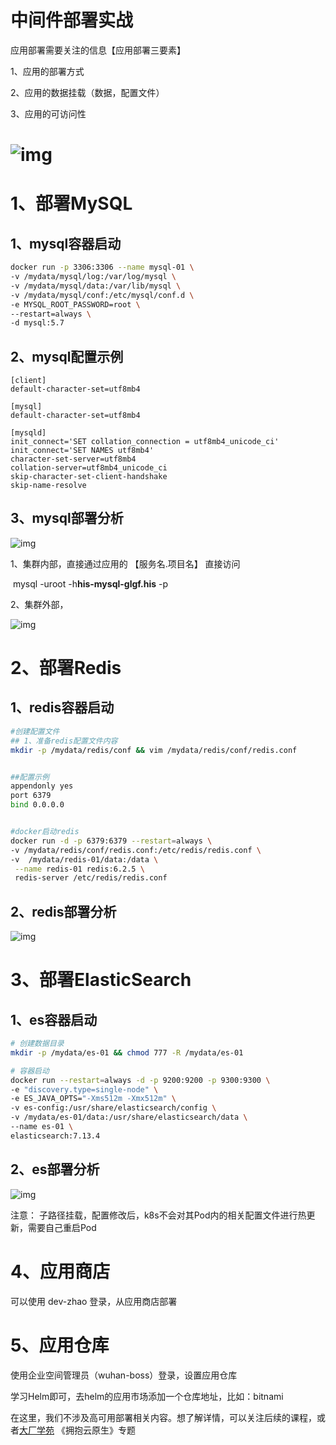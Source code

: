 # 中间件部署实战

应用部署需要关注的信息【应用部署三要素】

1、应用的部署方式

2、应用的数据挂载（数据，配置文件）

3、应用的可访问性

# ![img](https://cdn.nlark.com/yuque/0/2021/png/1613913/1631603837148-120309a6-5fac-4467-a585-eb8971c7640f.png?x-oss-process=image%2Fwatermark%2Ctype_d3F5LW1pY3JvaGVp%2Csize_43%2Ctext_YXRndWlndS5jb20gIOWwmuehheiwtw%3D%3D%2Ccolor_FFFFFF%2Cshadow_50%2Ct_80%2Cg_se%2Cx_10%2Cy_10)



# 1、部署MySQL

## 1、mysql容器启动

```bash
docker run -p 3306:3306 --name mysql-01 \
-v /mydata/mysql/log:/var/log/mysql \
-v /mydata/mysql/data:/var/lib/mysql \
-v /mydata/mysql/conf:/etc/mysql/conf.d \
-e MYSQL_ROOT_PASSWORD=root \
--restart=always \
-d mysql:5.7 
```





## 2、mysql配置示例



```plain
[client]
default-character-set=utf8mb4
 
[mysql]
default-character-set=utf8mb4
 
[mysqld]
init_connect='SET collation_connection = utf8mb4_unicode_ci'
init_connect='SET NAMES utf8mb4'
character-set-server=utf8mb4
collation-server=utf8mb4_unicode_ci
skip-character-set-client-handshake
skip-name-resolve
```

## 3、mysql部署分析

![img](https://cdn.nlark.com/yuque/0/2021/png/1613913/1631544800244-cd4ed8a8-06d0-40bc-9752-dd0ba9df325c.png?x-oss-process=image%2Fwatermark%2Ctype_d3F5LW1pY3JvaGVp%2Csize_30%2Ctext_YXRndWlndS5jb20gIOWwmuehheiwtw%3D%3D%2Ccolor_FFFFFF%2Cshadow_50%2Ct_80%2Cg_se%2Cx_10%2Cy_10)



1、集群内部，直接通过应用的  【服务名.项目名】 直接访问  

​        mysql -uroot -h**his-mysql-glgf.his** -p 

2、集群外部，



![img](https://cdn.nlark.com/yuque/0/2021/png/1613913/1631621925918-a87cc4f8-be27-4d76-aafb-f47e32c692b3.png?x-oss-process=image%2Fwatermark%2Ctype_d3F5LW1pY3JvaGVp%2Csize_44%2Ctext_YXRndWlndS5jb20gIOWwmuehheiwtw%3D%3D%2Ccolor_FFFFFF%2Cshadow_50%2Ct_80%2Cg_se%2Cx_10%2Cy_10)

# 2、部署Redis

## 1、redis容器启动

```bash
#创建配置文件
## 1、准备redis配置文件内容
mkdir -p /mydata/redis/conf && vim /mydata/redis/conf/redis.conf


##配置示例
appendonly yes
port 6379
bind 0.0.0.0


#docker启动redis
docker run -d -p 6379:6379 --restart=always \
-v /mydata/redis/conf/redis.conf:/etc/redis/redis.conf \
-v  /mydata/redis-01/data:/data \
 --name redis-01 redis:6.2.5 \
 redis-server /etc/redis/redis.conf
```



## 2、redis部署分析

![img](https://cdn.nlark.com/yuque/0/2021/png/1613913/1631610241479-a4dc9586-872d-49ef-95a0-2d0116c9b9ed.png?x-oss-process=image%2Fwatermark%2Ctype_d3F5LW1pY3JvaGVp%2Csize_29%2Ctext_YXRndWlndS5jb20gIOWwmuehheiwtw%3D%3D%2Ccolor_FFFFFF%2Cshadow_50%2Ct_80%2Cg_se%2Cx_10%2Cy_10)







# 3、部署ElasticSearch

## 1、es容器启动

```bash
# 创建数据目录
mkdir -p /mydata/es-01 && chmod 777 -R /mydata/es-01

# 容器启动
docker run --restart=always -d -p 9200:9200 -p 9300:9300 \
-e "discovery.type=single-node" \
-e ES_JAVA_OPTS="-Xms512m -Xmx512m" \
-v es-config:/usr/share/elasticsearch/config \
-v /mydata/es-01/data:/usr/share/elasticsearch/data \
--name es-01 \
elasticsearch:7.13.4
```

## 2、es部署分析

![img](https://cdn.nlark.com/yuque/0/2021/png/1613913/1631609524580-f264a6dc-e619-4843-a717-b8852716785d.png?x-oss-process=image%2Fwatermark%2Ctype_d3F5LW1pY3JvaGVp%2Csize_34%2Ctext_YXRndWlndS5jb20gIOWwmuehheiwtw%3D%3D%2Ccolor_FFFFFF%2Cshadow_50%2Ct_80%2Cg_se%2Cx_10%2Cy_10)

注意： 子路径挂载，配置修改后，k8s不会对其Pod内的相关配置文件进行热更新，需要自己重启Pod



# 4、应用商店

可以使用 dev-zhao 登录，从应用商店部署



# 5、应用仓库

使用企业空间管理员（wuhan-boss）登录，设置应用仓库

学习Helm即可，去helm的应用市场添加一个仓库地址，比如：bitnami





在这里，我们不涉及高可用部署相关内容。想了解详情，可以关注后续的课程，或者[大厂学苑](https://www.itdachang.com/) 《拥抱云原生》专题
